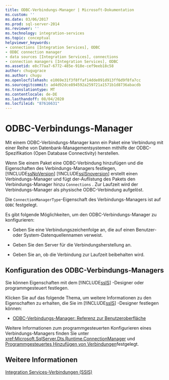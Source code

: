 ```yaml
---
title: ODBC-Verbindungs-Manager | Microsoft-Dokumentation
ms.custom: ''
ms.date: 03/06/2017
ms.prod: sql-server-2014
ms.reviewer: ''
ms.technology: integration-services
ms.topic: conceptual
helpviewer_keywords:
- connections [Integration Services], ODBC
- ODBC connection manager
- data sources [Integration Services], connections
- connection managers [Integration Services], ODBC
ms.assetid: e8c77aa7-6772-485e-918e-cef9eeb18c58
author: chugugrace
ms.author: chugu
ms.openlocfilehash: e1069e31f3f8ffaf14dde091d913ff6d9f8fa7cc
ms.sourcegitcommit: ad4d92dce894592a259721a1571b1d8736abacdb
ms.translationtype: MT
ms.contentlocale: de-DE
ms.lasthandoff: 08/04/2020
ms.locfileid: "87616631"
---
```

# <a name="odbc-connection-manager"></a>ODBC-Verbindungs-Manager
  Mit einem ODBC-Verbindungs-Manager kann ein Paket eine Verbindung mit einer Reihe von Datenbank-Managementsystemen mithilfe der ODBC-Spezifikation (Open Database Connectivity) herstellen.  
  
 Wenn Sie einem Paket eine ODBC-Verbindung hinzufügen und die Eigenschaften des Verbindungs-Managers festlegen, [!INCLUDE[ssNoVersion](../../includes/ssnoversion-md.md)] [!INCLUDE[ssISnoversion](../../includes/ssisnoversion-md.md)] erstellt einen Verbindungs-Manager und fügt der-Auflistung des Pakets den Verbindungs-Manager hinzu `Connections` . Zur Laufzeit wird der Verbindungs-Manager als physische ODBC-Verbindung aufgelöst.  
  
 Die `ConnectionManagerType`-Eigenschaft des Verbindungs-Managers ist auf `ODBC` festgelegt.  
  
 Es gibt folgende Möglichkeiten, um den ODBC-Verbindungs-Manager zu konfigurieren:  
  
-   Geben Sie eine Verbindungszeichenfolge an, die auf einen Benutzer- oder System-Datenquellennamen verweist.  
  
-   Geben Sie den Server für die Verbindungsherstellung an.  
  
-   Geben Sie an, ob die Verbindung zur Laufzeit beibehalten wird.  
  
## <a name="configuration-of-the-odbc-connection-manager"></a>Konfiguration des ODBC-Verbindungs-Managers  
 Sie können Eigenschaften mit dem [!INCLUDE[ssIS](../../includes/ssis-md.md)] -Designer oder programmgesteuert festlegen.  
  
 Klicken Sie auf das folgende Thema, um weitere Informationen zu den Eigenschaften zu erhalten, die Sie im [!INCLUDE[ssIS](../../includes/ssis-md.md)] -Designer festlegen können:  
  
-   [ODBC-Verbindungs-Manager: Referenz zur Benutzeroberfläche](../odbc-connection-manager-ui-reference.md)  
  
 Weitere Informationen zum programmgesteuerten Konfigurieren eines Verbindungs-Managers finden Sie unter <xref:Microsoft.SqlServer.Dts.Runtime.ConnectionManager> und [Programmgesteuertes Hinzufügen von Verbindungen](../building-packages-programmatically/adding-connections-programmatically.md)festgelegt.  
  
## <a name="see-also"></a>Weitere Informationen  
 [Integration Services-Verbindungen &#40;SSIS&#41;](integration-services-ssis-connections.md)  
  
  

